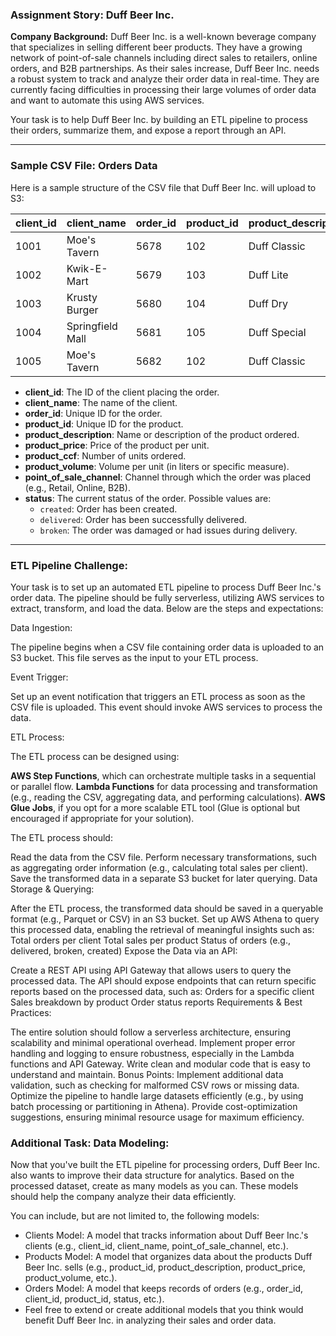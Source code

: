 ### **Assignment Story: Duff Beer Inc.**

**Company Background:**
Duff Beer Inc. is a well-known beverage company that specializes in selling different beer products. They have a growing network of point-of-sale channels including direct sales to retailers, online orders, and B2B partnerships. As their sales increase, Duff Beer Inc. needs a robust system to track and analyze their order data in real-time. They are currently facing difficulties in processing their large volumes of order data and want to automate this using AWS services.

Your task is to help Duff Beer Inc. by building an ETL pipeline to process their orders, summarize them, and expose a report through an API.

---

### **Sample CSV File: Orders Data**

Here is a sample structure of the CSV file that Duff Beer Inc. will upload to S3:

| client_id | client_name | order_id | product_id | product_description | product_price | product_ccf | product_volume | point_of_sale_channel | status    |
|-----------|-------------|----------|------------|----------------------|---------------|----------------|-------------|-----------------------|-----------|
| 1001      | Moe's Tavern| 5678     | 102        | Duff Classic          | 2.50          | 6              | 0.33        | Retail                | created   |
| 1002      | Kwik-E-Mart | 5679     | 103        | Duff Lite             | 2.00          | 12             | 0.5         | B2B                   | delivered |
| 1003      | Krusty Burger| 5680     | 104        | Duff Dry              | 3.00          | 8              | 0.25        | Online                | broken    |
| 1004      | Springfield Mall| 5681  | 105        | Duff Special          | 4.00          | 24             | 1.00        | Retail                | created   |
| 1005      | Moe's Tavern| 5682     | 102        | Duff Classic          | 2.50          | 6              | 0.33        | B2B                   | delivered |

- **client_id**: The ID of the client placing the order.
- **client_name**: The name of the client.
- **order_id**: Unique ID for the order.
- **product_id**: Unique ID for the product.
- **product_description**: Name or description of the product ordered.
- **product_price**: Price of the product per unit.
- **product_ccf**: Number of units ordered.
- **product_volume**: Volume per unit (in liters or specific measure).
- **point_of_sale_channel**: Channel through which the order was placed (e.g., Retail, Online, B2B).
- **status**: The current status of the order. Possible values are:
  - `created`: Order has been created.
  - `delivered`: Order has been successfully delivered.
  - `broken`: The order was damaged or had issues during delivery.

---

### **ETL Pipeline Challenge**:
Your task is to set up an automated ETL pipeline to process Duff Beer Inc.'s order data. The pipeline should be fully serverless, utilizing AWS services to extract, transform, and load the data. Below are the steps and expectations:

Data Ingestion:

The pipeline begins when a CSV file containing order data is uploaded to an S3 bucket. This file serves as the input to your ETL process.

Event Trigger:

Set up an event notification that triggers an ETL process as soon as the CSV file is uploaded. This event should invoke AWS services to process the data.

ETL Process:

The ETL process can be designed using:

**AWS Step Functions**, which can orchestrate multiple tasks in a sequential or parallel flow.
**Lambda Functions** for data processing and transformation (e.g., reading the CSV, aggregating data, and performing calculations).
**AWS Glue Jobs**, if you opt for a more scalable ETL tool (Glue is optional but encouraged if appropriate for your solution).

The ETL process should:

Read the data from the CSV file.
Perform necessary transformations, such as aggregating order information (e.g., calculating total sales per client).
Save the transformed data in a separate S3 bucket for later querying.
Data Storage & Querying:

After the ETL process, the transformed data should be saved in a queryable format (e.g., Parquet or CSV) in an S3 bucket.
Set up AWS Athena to query this processed data, enabling the retrieval of meaningful insights such as:
Total orders per client
Total sales per product
Status of orders (e.g., delivered, broken, created)
Expose the Data via an API:

Create a REST API using API Gateway that allows users to query the processed data.
The API should expose endpoints that can return specific reports based on the processed data, such as:
Orders for a specific client
Sales breakdown by product
Order status reports
Requirements & Best Practices:

The entire solution should follow a serverless architecture, ensuring scalability and minimal operational overhead.
Implement proper error handling and logging to ensure robustness, especially in the Lambda functions and API Gateway.
Write clean and modular code that is easy to understand and maintain.
Bonus Points:
Implement additional data validation, such as checking for malformed CSV rows or missing data.
Optimize the pipeline to handle large datasets efficiently (e.g., by using batch processing or partitioning in Athena).
Provide cost-optimization suggestions, ensuring minimal resource usage for maximum efficiency.

### **Additional Task: Data Modeling:**


Now that you've built the ETL pipeline for processing orders, Duff Beer Inc. also wants to improve their data structure for analytics. Based on the processed dataset, create as many models as you can. These models should help the company analyze their data efficiently.

You can include, but are not limited to, the following models:

- Clients Model: A model that tracks information about Duff Beer Inc.'s clients (e.g., client_id, client_name, point_of_sale_channel, etc.).
- Products Model: A model that organizes data about the products Duff Beer Inc. sells (e.g., product_id, product_description, product_price, product_volume, etc.).
- Orders Model: A model that keeps records of orders (e.g., order_id, client_id, product_id, status, etc.).
- Feel free to extend or create additional models that you think would benefit Duff Beer Inc. in analyzing their sales and order data.

